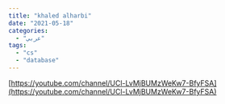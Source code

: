 ```yaml
---
title: "khaled alharbi"
date: "2021-05-18"
categories:
  - "عربي"
tags:
  - "cs"
  - "database"
---
```


[https://youtube.com/channel/UCl-LvMjBUMzWeKw7-BfyFSA](https://youtube.com/channel/UCl-LvMjBUMzWeKw7-BfyFSA)
